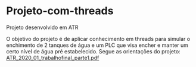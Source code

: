 # Projeto-com-threads
Projeto desenvolvido em ATR

  O objetivo do projeto é de aplicar conhecimento em threads para simular o enchimento de 2 tanques de água e um PLC que visa encher e manter um certo nível de água pré estabelecido.
  Segue as orientações do projeto: [ATR_2020_01_trabalhofinal_parte1.pdf](https://github.com/xuvah/Projeto-com-threads/files/8763291/ATR_2020_01_trabalhofinal_parte1.pdf)
